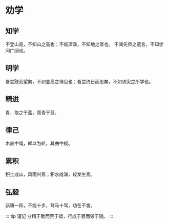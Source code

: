 # 劝学

## 知学

不登山高，不知山之高也；不临深溪，不知地之厚也。 不闻先师之遗言，不知学问广阔也。
 
## 明学

吾尝跂而望矣，不如登高之博见也；吾尝终日而思矣，不如须臾之所学也。

## 精进

青，取之于蓝，而青于蓝。

## 律己

木直中绳，輮以为轮，其曲中规。

## 累积

积土成山，风雨兴焉；积水成渊，蛟龙生焉。

## 弘毅

骐骥一跃，不能十步，驽马十驾，功在不舍。

::: tip 谨记
业精于勤而荒于嬉，行成于思而毁于随。
:::